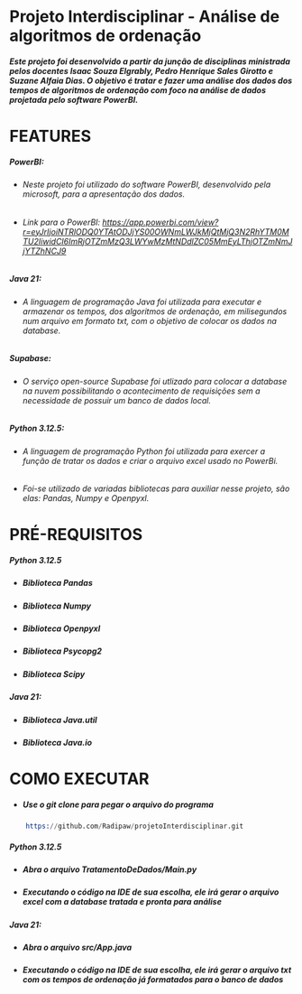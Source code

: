 # Projeto Interdisciplinar - Análise de algoritmos de ordenação
##### Este projeto foi desenvolvido a partir da junção de disciplinas ministrada pelos docentes Isaac Souza Elgrably, Pedro Henrique Sales Girotto e Suzane Alfaia Dias. O objetivo é tratar e fazer uma análise dos dados dos tempos de algoritmos de ordenação com foco na análise de dados projetada pelo software PowerBI.

# FEATURES 
##### PowerBI:
- ###### Neste projeto foi utilizado do software PowerBI, desenvolvido pela microsoft, para a apresentação dos dados.
- ###### Link para o PowerBI: https://app.powerbi.com/view?r=eyJrIjoiNTRlODQ0YTAtODJjYS00OWNmLWJkMjQtMjQ3N2RhYTM0MTU2IiwidCI6ImRjOTZmMzQ3LWYwMzMtNDdlZC05MmEyLThjOTZmNmJjYTZhNCJ9

##### Java 21: 
- ###### A linguagem de programação Java foi utilizada para executar e armazenar os tempos, dos algoritmos de ordenação, em milisegundos num arquivo em formato txt, com o objetivo de colocar os dados na database.

##### Supabase: 
- ###### O serviço open-source Supabase foi utlizado para colocar a database na nuvem possibilitando o acontecimento de requisições sem a necessidade de possuir um banco de dados local. 

##### Python 3.12.5:
- ###### A linguagem de programação Python foi utilizada para exercer a função de tratar os dados e criar o arquivo excel usado no PowerBi.
- ######  Foi-se utilizado de variadas bibliotecas para auxiliar nesse projeto, são elas: Pandas, Numpy e Openpyxl.

# PRÉ-REQUISITOS
##### Python 3.12.5
- ##### Biblioteca Pandas
- ##### Biblioteca Numpy
- ##### Biblioteca Openpyxl
- ##### Biblioteca Psycopg2
- ##### Biblioteca Scipy

##### Java 21:
- ##### Biblioteca Java.util
- ##### Biblioteca Java.io

# COMO EXECUTAR
- ##### Use o git clone para pegar o arquivo do programa
```s
    https://github.com/Radipaw/projetoInterdisciplinar.git
```
##### Python 3.12.5
- ##### Abra o arquivo TratamentoDeDados/Main.py


- ##### Executando o código na IDE de sua escolha, ele irá gerar o arquivo excel com a database tratada e pronta para análise

##### Java 21:

- ##### Abra o arquivo src/App.java


- ##### Executando o código na IDE de sua escolha, ele irá gerar o arquivo txt com os tempos de ordenação já formatados para o banco de dados



